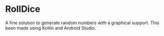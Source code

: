 # RollDice
A fine solution to generate random numbers with a graphical support. This been made using Kotlin and Android Studio.
